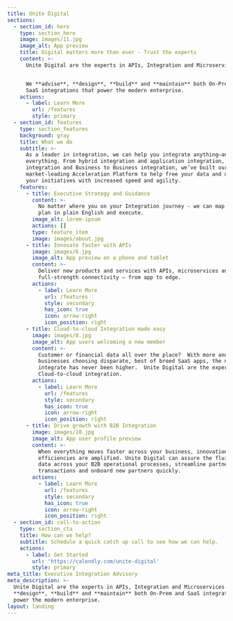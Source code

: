 ```yaml
---
title: Unite Digital
sections:
  - section_id: hero
    type: section_hero
    image: images/11.jpg
    image_alt: App preview
    title: Digital matters more than ever - Trust the experts
    content: >-
      Unite Digital are the experts in APIs, Integration and Microservices.  


      We **advise**, **design**, **build** and **maintain** both On-Prem and
      SaaS integrations that power the modern enterprise.
    actions:
      - label: Learn More
        url: /features
        style: primary
  - section_id: features
    type: section_features
    background: gray
    title: What we do
    subtitle: >-
      As a leader in integration, we can help you integrate anything—and
      everything. From hybrid integration and application integration, to data
      integration and Business to Business integration, we’ve built our
      market-leading Acceleration Platform to help free your data and deliver
      your initiatives with increased speed and agility.
    features:
      - title: Executive Strategy and Guidance
        content: >-
          No matter where you on your Integration journey - we can map out a
          plan in plain English and execute.
        image_alt: lorem-ipsum
        actions: []
        type: feature_item
        image: images/about.jpg
      - title: Innovate faster with APIs
        image: images/6.jpg
        image_alt: App preview on a phone and tablet
        content: >-
          Deliver new products and services with APIs, microservices and
          full-strength connectivity — from app to edge.
        actions:
          - label: Learn More
            url: /features
            style: secondary
            has_icon: true
            icon: arrow-right
            icon_position: right
      - title: Cloud-to-cloud Integration made easy
        image: images/8.jpg
        image_alt: App users welcoming a new member
        content: >-
          Customer or financial data all over the place?  With more and more
          businesses choosing disparate, best of breed SaaS apps, the need to
          integrate has never been higher.  Unite Digital are the experts of
          Cloud-to-cloud integration.
        actions:
          - label: Learn More
            url: /features
            style: secondary
            has_icon: true
            icon: arrow-right
            icon_position: right
      - title: Drive growth with B2B Integration
        image: images/10.jpg
        image_alt: App user profile preview
        content: >-
          When everything moves faster across your business, innovations and
          efficiencies are amplified. Unite Digital can assure the fluid flow of
          data across your B2B operational processes, streamline partner
          transactions and onboard new partners quickly.
        actions:
          - label: Learn More
            url: /features
            style: secondary
            has_icon: true
            icon: arrow-right
            icon_position: right
  - section_id: call-to-action
    type: section_cta
    title: How can we help?
    subtitle: Schedule a quick catch up call to see how we can help.
    actions:
      - label: Get Started
        url: 'https://calendly.com/unite-digital'
        style: primary
meta_title: Executive Integration Advisory
meta_description: >-
  Unite Digital are the experts in APIs, Integration and Microservices.    We
  **design**, **build** and **maintain** both On-Prem and SaaS integrations that
  power the modern enterprise.
layout: landing
---
```

